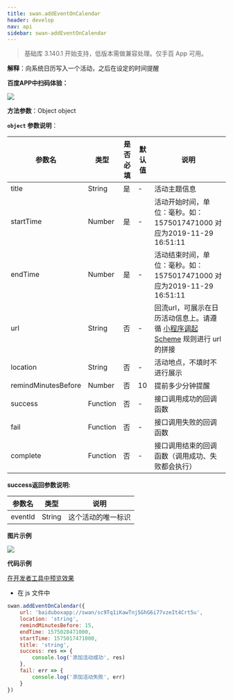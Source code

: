 ```yaml
---
title: swan.addEventOnCalendar
header: develop
nav: api
sidebar: swan-addEventOnCalendar
---
```



> 基础库 3.140.1 开始支持，低版本需做兼容处理。仅手百 App 可用。

**解释**：向系统日历写入一个活动，之后在设定的时间提醒

**百度APP中扫码体验：**

<img src="https://b.bdstatic.com/miniapp/assets/images/doc_demo/pages_calendar.png"  class="demo-qrcode-image" />

**方法参数**：Object object

**`object` 参数说明**：

|参数名 |类型  |是否必填  |默认值|说明|
|---- | ---- | ---- |--|---- |
|title|String|是|-|活动主题信息|
|startTime|Number|是|-|活动开始时间，单位：毫秒。如：1575017471000 对应为2019-11-29 16:51:11|
|endTime|Number|是|-|活动结束时间，单位：毫秒。如：1575017471000 对应为2019-11-29 16:51:11|
|url|String|否|-|回流url，可展示在日历活动信息上。请遵循 [小程序调起 Scheme](/develop/function/opensmartprogram/) 规则进行 url 的拼接|
|location|String|否|-|活动地点，不填时不进行展示|
|remindMinutesBefore|Number|否|10|提前多少分钟提醒|
| success | Function | 否 | - | 接口调用成功的回调函数 |
| fail | Function | 否 | - | 接口调用失败的回调函数 |
| complete | Function | 否 | - | 接口调用结束的回调函数（调用成功、失败都会执行）|

**success返回参数说明:**

|参数名 |类型|说明|
|---- | ---- |--|
|eventId|String|这个活动的唯一标识|

**图片示例**

<div class="m-doc-custom-examples">
    <div class="m-doc-custom-examples-correct">
        <img src="https://b.bdstatic.com/searchbox/icms/searchbox/img/eventOnCalendar.gif">
    </div>
    <div class="m-doc-custom-examples-correct">
        <img src=" ">
    </div>
    <div class="m-doc-custom-examples-correct">
        <img src=" ">
    </div>  
</div>

**代码示例**

<a href="swanide://fragment/cb1f16806375e7bf2600af4a046ca4e81577432660697" title="在开发者工具中预览效果" target="_self">在开发者工具中预览效果</a>

* 在 js 文件中

```js
swan.addEventOnCalendar({
    url: 'baiduboxapp://swan/sc9Tq1iKawTnj5GhG6i77vzeIt4Crt5u',
    location: 'string',
    remindMinutesBefore: 15,
    endTime: 1575028471000,
    startTime: 1575017471000,
    title: 'string',
    success: res => {
        console.log('添加活动成功', res)
    },
    fail: err => {
        console.log('添加活动失败', err)
    }
})
```
